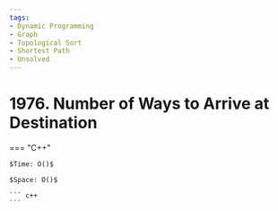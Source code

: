 ```yaml
---
tags:
- Dynamic Programming
- Graph
- Topological Sort
- Shortest Path
- Unsolved
---
```



# 1976. Number of Ways to Arrive at Destination

=== "C++"

    $Time: O()$

    $Space: O()$

    ``` c++
    ```